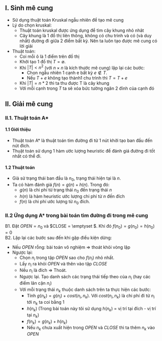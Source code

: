 ## I. Sinh mê cung
- Sử dụng thuật toán Kruskal ngẫu nhiên để tạo mê cung
- Lý do chọn kruskal:
  + Thuật toán kruskal được ứng dụng để tìm cây khung nhỏ nhât
  + Cây khung là 1 đồ thị liên thông, không có chu trình và có (và duy nhất) đường đi giữa 2 điểm bất kỳ. Nên ta luôn tạo được mê cung có lời giải     
- Thuật toán:  
  + Coi mỗi ô là 1 điểm trên đồ thị
  + Khởi tạo 1 đồ thị $T = \emptyset$.
  + Khi $|T| < n^2$ (với $n \times n$ là kích thước mê cung) lặp lại các bước:
      - Chọn ngẫu nhiên 1 cạnh e bất kỳ $e \notin T$.
      - Nếu $T + e$ không tạo thành1 chu trình thì $T = T + e$
  + Khi $|T| = n*2$ thì ta thu được T là cây khung
  + Với mỗi cạnh trong $T$ ta sẽ xóa bức tường ngăn 2 đỉnh của cạnh đó

## II. Giải mê cung  
### II.1. Thuật toán A*  
#### 1.1 Giới thiệu
- Thuật toán A* là thuật toán tìm đường đi từ 1 nút khởi tạo ban đầu đến nút đich.
- Thuật toán sử dụng 1 hàm ước lượng heuristic để đánh giá đường đi tốt nhất có thể đi.
#### 1.2 Thuật toán
- Giả sử trạng thái ban đầu là $n_0$, trạng thái hiện tại là $n$.
- Ta có hàm đánh giá $f(n) = g(n) + h(n)$. Trong đó:
  + $g(n)$ là chi phí từ trạng thái $n_0$ đến trạng thái $n$
  + $h(n)$ là hàm heuristic ước lượng chi phí từ $n$ đến đích
  + $f(n)$ là chi phí ước lượng từ $n_0$ đích.

### II.2 Ứng dụng A* trong bài toán tìm đường đi trong mê cung
B1. Đặt $OPEN = {n_0}$ và $CLOSE = \emptyset $. Khi đó $f(n_0) = g(n_0) = h(n_0) = 0$  
B2. Lặp lại các bước sau đến khi gặp điều kiện dừng:
  - Nếu $OPEN$ rỗng: bài toán vô nghiệm => thoát khỏi vòng lặp
  - Ngược lại:
    + Chọn $n_i$ trong tập $OPEN$ sao cho $f(n_i)$ nhỏ nhất.
    + Lấy $n_i$ ra khỏi $OPEN$ và thên vào tập $CLOSE$
    + Nếu $n_i$ là đích $\Rightarrow$ Thoát.
    + Ngược lại. Tạo danh sách các trạng thái tiếp theo của $n_i$ (hay các điểm lân cận $n_i$)
    + Với mỗi trạng thái $n_k$ thuộc danh sách trên ta thực hiện các bước:
      - Tính $g(n_k) = g(n_i) + cost(n_i,n_k)$. Với $cost(n_i,n_k)$ là chi phí đi từ $n_i$ tới $n_k$ ta coi bằng 1
      - $h(n_k)$ (Trong bài toán này tôi sử dụng $h(n_k)$ = vị trí tại đích - vị trí tại $n_k$)
      - $f(n_k) = g(n_k) + h(n_k)$
      - Nếu $n_k$ chưa xuất hiện trong $OPEN$ và $CLOSE$ thì ta thêm $n_k$ vào $OPEN$      
      
